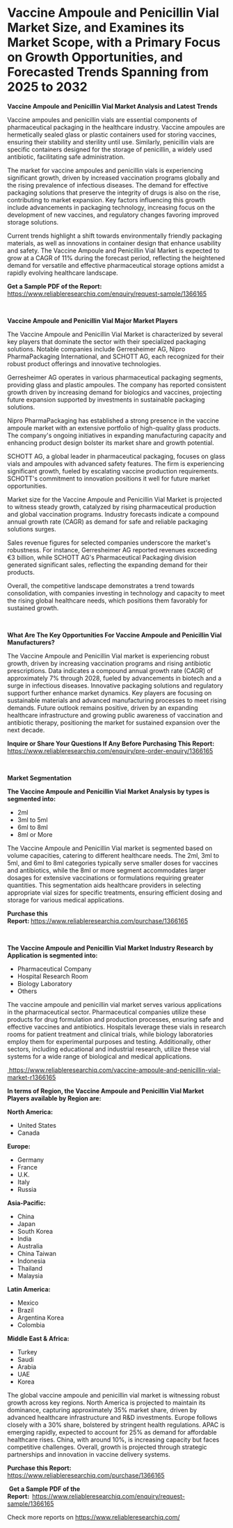<p><h1>Vaccine Ampoule and Penicillin Vial Market Size, and Examines its Market Scope, with a Primary Focus on Growth Opportunities, and Forecasted Trends Spanning from 2025 to 2032</h1></p><p><strong>Vaccine Ampoule and Penicillin Vial Market Analysis and Latest Trends</strong></p>
<p><p>Vaccine ampoules and penicillin vials are essential components of pharmaceutical packaging in the healthcare industry. Vaccine ampoules are hermetically sealed glass or plastic containers used for storing vaccines, ensuring their stability and sterility until use. Similarly, penicillin vials are specific containers designed for the storage of penicillin, a widely used antibiotic, facilitating safe administration.</p><p>The market for vaccine ampoules and penicillin vials is experiencing significant growth, driven by increased vaccination programs globally and the rising prevalence of infectious diseases. The demand for effective packaging solutions that preserve the integrity of drugs is also on the rise, contributing to market expansion. Key factors influencing this growth include advancements in packaging technology, increasing focus on the development of new vaccines, and regulatory changes favoring improved storage solutions.</p><p>Current trends highlight a shift towards environmentally friendly packaging materials, as well as innovations in container design that enhance usability and safety. The Vaccine Ampoule and Penicillin Vial Market is expected to grow at a CAGR of 11% during the forecast period, reflecting the heightened demand for versatile and effective pharmaceutical storage options amidst a rapidly evolving healthcare landscape.</p></p>
<p><strong>Get a Sample PDF of the Report:&nbsp;</strong> <a href="https://www.reliableresearchiq.com/enquiry/request-sample/1366165?utm_campaign=3050&utm_medium=2&utm_source=Github&utm_content=ia&utm_term=22032025&utm_id=vaccine-ampoule-and-penicillin-vial">https://www.reliableresearchiq.com/enquiry/request-sample/1366165</a></p>
<p>&nbsp;</p>
<p><strong>Vaccine Ampoule and Penicillin Vial Major Market Players</strong></p>
<p><p>The Vaccine Ampoule and Penicillin Vial Market is characterized by several key players that dominate the sector with their specialized packaging solutions. Notable companies include Gerresheimer AG, Nipro PharmaPackaging International, and SCHOTT AG, each recognized for their robust product offerings and innovative technologies.</p><p>Gerresheimer AG operates in various pharmaceutical packaging segments, providing glass and plastic ampoules. The company has reported consistent growth driven by increasing demand for biologics and vaccines, projecting future expansion supported by investments in sustainable packaging solutions.</p><p>Nipro PharmaPackaging has established a strong presence in the vaccine ampoule market with an extensive portfolio of high-quality glass products. The company's ongoing initiatives in expanding manufacturing capacity and enhancing product design bolster its market share and growth potential.</p><p>SCHOTT AG, a global leader in pharmaceutical packaging, focuses on glass vials and ampoules with advanced safety features. The firm is experiencing significant growth, fueled by escalating vaccine production requirements. SCHOTT's commitment to innovation positions it well for future market opportunities.</p><p>Market size for the Vaccine Ampoule and Penicillin Vial Market is projected to witness steady growth, catalyzed by rising pharmaceutical production and global vaccination programs. Industry forecasts indicate a compound annual growth rate (CAGR) as demand for safe and reliable packaging solutions surges.</p><p>Sales revenue figures for selected companies underscore the market's robustness. For instance, Gerresheimer AG reported revenues exceeding €3 billion, while SCHOTT AG's Pharmaceutical Packaging division generated significant sales, reflecting the expanding demand for their products.</p><p>Overall, the competitive landscape demonstrates a trend towards consolidation, with companies investing in technology and capacity to meet the rising global healthcare needs, which positions them favorably for sustained growth.</p></p>
<p>&nbsp;</p>
<p><strong>What Are The Key Opportunities For Vaccine Ampoule and Penicillin Vial Manufacturers?</strong></p>
<p><p>The Vaccine Ampoule and Penicillin Vial market is experiencing robust growth, driven by increasing vaccination programs and rising antibiotic prescriptions. Data indicates a compound annual growth rate (CAGR) of approximately 7% through 2028, fueled by advancements in biotech and a surge in infectious diseases. Innovative packaging solutions and regulatory support further enhance market dynamics. Key players are focusing on sustainable materials and advanced manufacturing processes to meet rising demands. Future outlook remains positive, driven by an expanding healthcare infrastructure and growing public awareness of vaccination and antibiotic therapy, positioning the market for sustained expansion over the next decade.</p></p>
<p><strong>Inquire or Share Your Questions If Any Before Purchasing This Report:</strong> <a href="https://www.reliableresearchiq.com/enquiry/pre-order-enquiry/1366165?utm_campaign=3050&utm_medium=2&utm_source=Github&utm_content=ia&utm_term=22032025&utm_id=vaccine-ampoule-and-penicillin-vial">https://www.reliableresearchiq.com/enquiry/pre-order-enquiry/1366165</a></p>
<p>&nbsp;</p>
<p><strong>Market Segmentation</strong></p>
<p><strong>The Vaccine Ampoule and Penicillin Vial Market Analysis by types is segmented into:</strong></p>
<p><ul><li>2ml</li><li>3ml to 5ml</li><li>6ml to 8ml</li><li>8ml or More</li></ul></p>
<p><p>The Vaccine Ampoule and Penicillin Vial market is segmented based on volume capacities, catering to different healthcare needs. The 2ml, 3ml to 5ml, and 6ml to 8ml categories typically serve smaller doses for vaccines and antibiotics, while the 8ml or more segment accommodates larger dosages for extensive vaccinations or formulations requiring greater quantities. This segmentation aids healthcare providers in selecting appropriate vial sizes for specific treatments, ensuring efficient dosing and storage for various medical applications.</p></p>
<p><strong>Purchase this Report:&nbsp;</strong><a href="https://www.reliableresearchiq.com/purchase/1366165?utm_campaign=3050&utm_medium=2&utm_source=Github&utm_content=ia&utm_term=22032025&utm_id=vaccine-ampoule-and-penicillin-vial">https://www.reliableresearchiq.com/purchase/1366165</a></p>
<p>&nbsp;</p>
<p><strong>The Vaccine Ampoule and Penicillin Vial Market Industry Research by Application is segmented into:</strong></p>
<p><ul><li>Pharmaceutical Company</li><li>Hospital Research Room</li><li>Biology Laboratory</li><li>Others</li></ul></p>
<p><p>The vaccine ampoule and penicillin vial market serves various applications in the pharmaceutical sector. Pharmaceutical companies utilize these products for drug formulation and production processes, ensuring safe and effective vaccines and antibiotics. Hospitals leverage these vials in research rooms for patient treatment and clinical trials, while biology laboratories employ them for experimental purposes and testing. Additionally, other sectors, including educational and industrial research, utilize these vial systems for a wide range of biological and medical applications.</p></p>
<p><a href="https://www.reliableresearchiq.com/vaccine-ampoule-and-penicillin-vial-market-r1366165?utm_campaign=3050&utm_medium=2&utm_source=Github&utm_content=ia&utm_term=22032025&utm_id=vaccine-ampoule-and-penicillin-vial">&nbsp;https://www.reliableresearchiq.com/vaccine-ampoule-and-penicillin-vial-market-r1366165</a></p>
<p><strong>In terms of Region, the Vaccine Ampoule and Penicillin Vial Market Players available by Region are:</strong></p>
<p>
    <p> <strong> North America: </strong>
        <ul>
            <li>United States</li>
            <li>Canada</li>
        </ul>
        </p> 
    <p> <strong> Europe: </strong>
        <ul>
            <li>Germany</li>
            <li>France</li>
            <li>U.K.</li>
            <li>Italy</li>
            <li>Russia</li>
        </ul>
        </p> 
    <p> <strong> Asia-Pacific: </strong>
        <ul>
            <li>China</li>
            <li>Japan</li>
            <li>South Korea</li>
            <li>India</li>
            <li>Australia</li>
            <li>China Taiwan</li>
            <li>Indonesia</li>
            <li>Thailand</li>
            <li>Malaysia</li>
        </ul>
        </p> 
    <p> <strong> Latin America: </strong>
        <ul>
            <li>Mexico</li>
            <li>Brazil</li>
            <li>Argentina Korea</li>
            <li>Colombia</li>
        </ul>
        </p> 
    <p> <strong> Middle East & Africa: </strong>
        <ul>
            <li>Turkey</li>
            <li>Saudi</li>
            <li>Arabia</li>
            <li>UAE</li>
            <li>Korea</li>
        </ul>
    </p>
    </p>
<p><p>The global vaccine ampoule and penicillin vial market is witnessing robust growth across key regions. North America is projected to maintain its dominance, capturing approximately 35% market share, driven by advanced healthcare infrastructure and R&D investments. Europe follows closely with a 30% share, bolstered by stringent health regulations. APAC is emerging rapidly, expected to account for 25% as demand for affordable healthcare rises. China, with around 10%, is increasing capacity but faces competitive challenges. Overall, growth is projected through strategic partnerships and innovation in vaccine delivery systems.</p></p>
<p><strong>Purchase this Report: </strong><a href="https://www.reliableresearchiq.com/purchase/1366165?utm_campaign=3050&utm_medium=2&utm_source=Github&utm_content=ia&utm_term=22032025&utm_id=vaccine-ampoule-and-penicillin-vial">https://www.reliableresearchiq.com/purchase/1366165</a></p>
<p>&nbsp;<strong>Get a Sample PDF of the Report:&nbsp;&nbsp;</strong><a href="https://www.reliableresearchiq.com/enquiry/request-sample/1366165?utm_campaign=3050&utm_medium=2&utm_source=Github&utm_content=ia&utm_term=22032025&utm_id=vaccine-ampoule-and-penicillin-vial">https://www.reliableresearchiq.com/enquiry/request-sample/1366165</a></p>
<p><strong></strong></p>
<p>Check more reports on <a href="https://www.reliableresearchiq.com/?utm_campaign=3050&utm_medium=2&utm_source=Github&utm_content=ia&utm_term=22032025&utm_id=vaccine-ampoule-and-penicillin-vial">https://www.reliableresearchiq.com/</a></p>